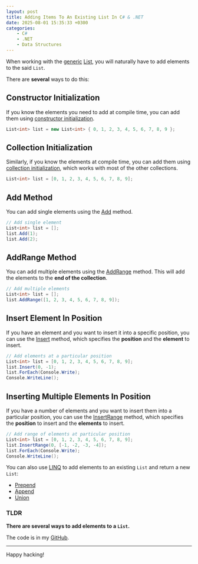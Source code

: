 ```yaml
---
layout: post
title: Adding Items To An Existing List In C# & .NET
date: 2025-08-01 15:35:33 +0300
categories:
    - C#
    - .NET
    - Data Structures
---
```


When working with the [generic](https://learn.microsoft.com/en-us/dotnet/csharp/fundamentals/types/generics) [List](https://learn.microsoft.com/en-us/dotnet/api/system.collections.generic.list-1?view=net-9.0), you will naturally have to add elements to the said `List`.

There are **several** ways to do this:

## Constructor Initialization

If you know the elements you need to add at compile time, you can add them using [constructor initialization](https://learn.microsoft.com/en-us/dotnet/api/system.collections.generic.list-1.-ctor?view=net-9.0).

```c#
List<int> list = new List<int> { 0, 1, 2, 3, 4, 5, 6, 7, 8, 9 };
```

## Collection Initialization

Similarly, if you know the elements at compile time, you can add them using [collection initialization](https://learn.microsoft.com/en-us/dotnet/csharp/programming-guide/classes-and-structs/object-and-collection-initializers), which works with most of the other collections.

```c#
List<int> list = [0, 1, 2, 3, 4, 5, 6, 7, 8, 9];
```

## Add Method

You can add single elements using the [Add](https://learn.microsoft.com/en-us/dotnet/api/system.collections.generic.list-1.add?view=net-9.0) method.

```c#
// Add single element
List<int> list = [];
list.Add(1);
list.Add(2);
```

## AddRange Method

You can add multiple elements using the [AddRange](https://learn.microsoft.com/en-us/dotnet/api/system.collections.generic.list-1.addrange?view=net-9.0) method. This will add the elements to the **end of the collection**.

```c#
// Add multiple elements
List<int> list = [];
list.AddRange([1, 2, 3, 4, 5, 6, 7, 8, 9]);
```

## Insert Element In Position

If you have an element and you want to insert it into a specific position, you can use the [Insert](https://learn.microsoft.com/en-us/dotnet/api/system.collections.generic.list-1.insert?view=net-9.0) method, which specifies the **position** and the **element** to insert.

```c#
// Add elements at a particular position
List<int> list = [0, 1, 2, 3, 4, 5, 6, 7, 8, 9];
list.Insert(0, -1);
list.ForEach(Console.Write);
Console.WriteLine();
```

## Inserting Multiple Elements In Position

If you have a number of elements and you want to insert them into a particular position, you can use the [InsertRange](https://learn.microsoft.com/en-us/dotnet/api/system.collections.generic.list-1.insertrange?view=net-9.0) method, which specifies the **position** to insert and the **elements** to insert.

```c#
// Add range of elements at particular position
List<int> list = [0, 1, 2, 3, 4, 5, 6, 7, 8, 9];
list.InsertRange(0, [-1, -2, -3, -4]);
list.ForEach(Console.Write);
Console.WriteLine();
```

You can also use [LINQ](https://learn.microsoft.com/en-us/dotnet/csharp/linq/) to add elements to an existing `List` and return a new `List`:

- [Prepend](https://learn.microsoft.com/en-us/dotnet/api/system.linq.enumerable.prepend?view=net-9.0)
- [Append](https://learn.microsoft.com/en-us/dotnet/api/system.linq.enumerable.append?view=net-9.0)
- [Union](https://learn.microsoft.com/en-us/dotnet/api/system.linq.enumerable.union?view=net-9.0)

### TLDR

**There are several ways to add elements to a `List`.**

The code is in my [GitHub](https://github.com/conradakunga/BlogCode/tree/master/2025-08-01%20-%20Add%20Items%20To%20List).

------

Happy hacking!
